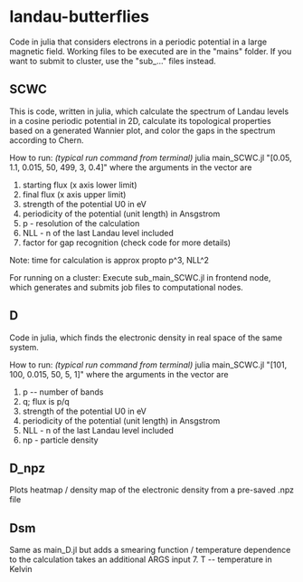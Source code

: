 # landau-butterflies
Code in julia that considers electrons in a periodic potential in a large magnetic field.
Working files to be executed are in the "mains" folder.
If you want to submit to cluster, use the "sub_..." files instead.

## SCWC
This is code, written in julia, which calculate the spectrum of Landau levels in a cosine periodic potential in 2D,
calculate its topological properties based on a generated Wannier plot, and color the gaps in the spectrum according to Chern.

How to run: _(typical run command from terminal)_ 
julia main_SCWC.jl "[0.05, 1.1, 0.015, 50, 499, 3, 0.4]"
where the arguments in the vector are
1. starting flux (x axis lower limit)
2. final flux (x axis upper limit)
3. strength of the potential U0 in eV
4. periodicity of the potential (unit length) in Ansgstrom
5. p - resolution of the calculation
6. NLL - n of the last Landau level included
7. factor for gap recognition (check code for more details)

Note: time for calculation is approx propto p^3, NLL^2

For running on a cluster:
Execute sub_main_SCWC.jl in frontend node, which generates and submits job files to computational nodes.


## D
Code in julia, which finds the electronic density in real space of the same system.

How to run: _(typical run command from terminal)_ 
julia main_SCWC.jl "[101, 100, 0.015, 50, 5, 1]"
where the arguments in the vector are
1. p -- number of bands
2. q; flux is p/q
3. strength of the potential U0 in eV
4. periodicity of the potential (unit length) in Ansgstrom
5. NLL - n of the last Landau level included
6. np - particle density

## D_npz
Plots heatmap / density map of the electronic density from a pre-saved .npz file

## Dsm
Same as main_D.jl but adds a smearing function / temperature dependence to the calculation
takes an additional ARGS input 
7. T -- temperature in Kelvin

